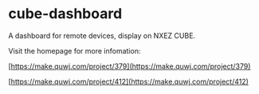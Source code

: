 # cube-dashboard
A dashboard for remote devices, display on NXEZ CUBE.

Visit the homepage for more infomation:

[https://make.quwj.com/project/379](https://make.quwj.com/project/379)

[https://make.quwj.com/project/412](https://make.quwj.com/project/412)